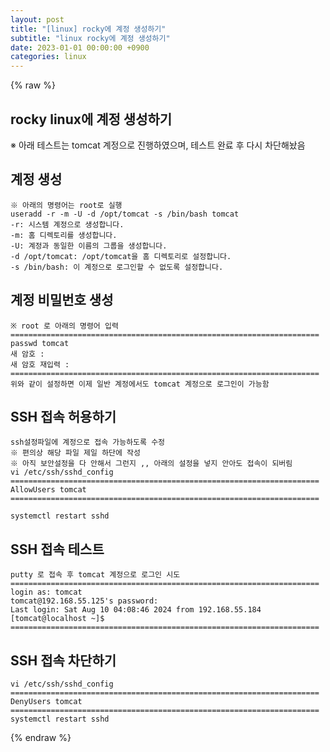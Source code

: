 ```yaml
---
layout: post
title: "[linux] rocky에 계정 생성하기"
subtitle: "linux rocky에 계정 생성하기"
date: 2023-01-01 00:00:00 +0900
categories: linux
---
```

{% raw %}
## rocky linux에 계정 생성하기  
  
※ 아래 테스트는 tomcat 계정으로 진행하였으며, 테스트 완료 후 다시 차단해놨음  
  
## 계정 생성  
	※ 아래의 명령어는 root로 실행  
	useradd -r -m -U -d /opt/tomcat -s /bin/bash tomcat  
	-r: 시스템 계정으로 생성합니다.  
	-m: 홈 디렉토리를 생성합니다.  
	-U: 계정과 동일한 이름의 그룹을 생성합니다.  
	-d /opt/tomcat: /opt/tomcat을 홈 디렉토리로 설정합니다.  
	-s /bin/bash: 이 계정으로 로그인할 수 없도록 설정합니다.  
  
## 계정 비밀번호 생성  
	※ root 로 아래의 명령어 입력  
	=====================================================================  
	passwd tomcat  
	새 암호 :  
	새 암호 재입력 :  
	=====================================================================  
	위와 같이 설정하면 이제 일반 계정에서도 tomcat 계정으로 로그인이 가능함  
  
## SSH 접속 허용하기  
	ssh설정파일에 계정으로 접속 가능하도록 수정  
	※ 편의상 해당 파일 제일 하단에 작성  
	※ 아직 보안설정을 다 안해서 그런지 ,, 아래의 설정을 넣지 안아도 접속이 되버림  
	vi /etc/ssh/sshd_config  
	=====================================================================  
	AllowUsers tomcat  
	=====================================================================  
  
	systemctl restart sshd  
  
## SSH 접속 테스트  
	putty 로 접속 후 tomcat 계정으로 로그인 시도  
	=====================================================================  
	login as: tomcat  
	tomcat@192.168.55.125's password:  
	Last login: Sat Aug 10 04:08:46 2024 from 192.168.55.184  
	[tomcat@localhost ~]$  
	=====================================================================  
  
## SSH 접속 차단하기  
	vi /etc/ssh/sshd_config  
	=====================================================================  
	DenyUsers tomcat  
	=====================================================================  
	systemctl restart sshd  
  

{% endraw %}
